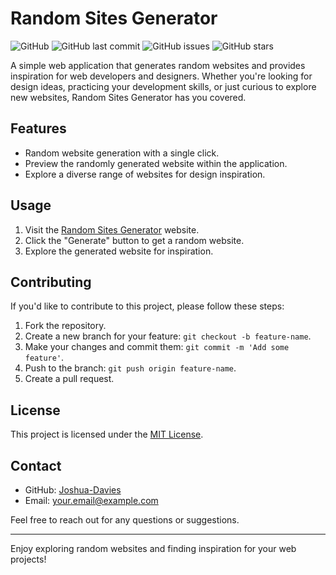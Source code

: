 # Random Sites Generator

![GitHub](https://img.shields.io/github/license/Joshua-Davies/randomsites)
![GitHub last commit](https://img.shields.io/github/last-commit/Joshua-Davies/randomsites)
![GitHub issues](https://img.shields.io/github/issues/Joshua-Davies/randomsites)
![GitHub stars](https://img.shields.io/github/stars/Joshua-Davies/randomsites)

A simple web application that generates random websites and provides inspiration for web developers and designers. Whether you're looking for design ideas, practicing your development skills, or just curious to explore new websites, Random Sites Generator has you covered.

## Features

- Random website generation with a single click.
- Preview the randomly generated website within the application.
- Explore a diverse range of websites for design inspiration.

## Usage

1. Visit the [Random Sites Generator](https://joshua-davies.github.io/randomsites/) website.
2. Click the "Generate" button to get a random website.
3. Explore the generated website for inspiration.

## Contributing

If you'd like to contribute to this project, please follow these steps:

1. Fork the repository.
2. Create a new branch for your feature: `git checkout -b feature-name`.
3. Make your changes and commit them: `git commit -m 'Add some feature'`.
4. Push to the branch: `git push origin feature-name`.
5. Create a pull request.

## License

This project is licensed under the [MIT License](LICENSE).

## Contact

- GitHub: [Joshua-Davies](https://github.com/Joshua-Davies)
- Email: your.email@example.com

Feel free to reach out for any questions or suggestions.

---

Enjoy exploring random websites and finding inspiration for your web projects!
